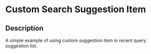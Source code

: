 # Custom Search Suggestion Item

## Description

A simple example of using custom suggestion item in recent query suggestion list.
